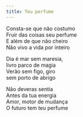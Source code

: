 ```yaml
---
title: Teu perfume
---
```


Consta-se que não costumo  
Fruir das coisas seu perfume  
E além de que não cheiro  
Não vivo a vida por inteiro  

Dia é mar sem maresia,  
livro parco de magia  
Verão sem figo, giro  
sem porto de abrigo  

Não deveras sentia  
Antes da tua energia  
Amor, motor de mudança  
O futuro tem teu perfume  
